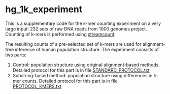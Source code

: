 # hg_1k_experiment

This is a supplementary code for the k-mer counting experiment on a very large input: 232 sets of raw DNA reads from 1000 genomes project. Counting of k-mers is performed using <a href="https://github.com/mgbarsky/streamcount">streamcount</a>. 

The resulting counts of a pre-selected set of k-mers are used for alignment-free inference of human population structure. 
The experiment consists of two parts:
<ol>
<li>Control: population structure using original alignment-based methods. Detailed protocol for this part is in file <a href="https://github.com/mgbarsky/hg_1k_experiment/blob/master/STANDARD_PROTOCOL.txt">STANDARD_PROTOCOL.txt</a></li>
<li>Substring-based method: population structure using differences in k-mer counts. Detailed protocol for this part is in file <a href="https://github.com/mgbarsky/hg_1k_experiment/blob/master/PROTOCOL_KMERS.txt">PROTOCOL_KMERS.txt</a></li>
</ol>
